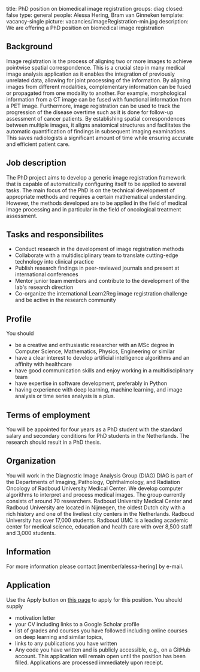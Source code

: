 title: PhD position on biomedical image registration
groups: diag
closed: false
type: general 
people: Alessa Hering, Bram van Ginneken
template: vacancy-single
picture: vacancies/imageRegistration-min.jpg
description: We are offering a PhD position on biomedical image registration

## Background
Image registration is the process of aligning two or more images to achieve pointwise spatial correspondence. This is a crucial step in many medical image analysis application as it enables the integration of previously unrelated data, allowing for joint processing of the information. By aligning images from
different modalities, complementary information can be fused or propagated from one modality to another. For example, morphological information from a CT image can
be fused with functional information from a PET image. Furthermore, image registration can be used to track the progression of the disease overtime such as it is done for follow-up assessment of cancer patients. By establishing spatial correspondences between multiple images, it aligns anatomical structures and facilitates the automatic quantification of findings in subsequent imaging examinations. This saves radiologists a significant amount of time while ensuring accurate and efficient patient care. 
 

## Job description
The PhD project aims to develop a generic image registration framework that is capable of automatically configuring itself to be applied to several tasks. The main focus of the PhD is on the technical development of appropriate methods and requires a certain mathematical understanding. However, the methods developed are to be applied in the field of medical image processing and in particular in the field of oncological treatment assessment.  

## Tasks and responsibilites

- Conduct research in the development of image registration methods 
- Collaborate with a multidisciplinary team to translate cutting-edge technology into clinical practice
- Publish research findings in peer-reviewed journals and present at international conferences
- Mentor junior team members and contribute to the development of the lab's research direction
- Co-organize the international Learn2Reg image registration challenge and be active in the research community 


## Profile

You should
- be a creative and enthusiastic researcher with an MSc degree in Computer Science, Mathematics, Physics, Engineering or similar
- have a clear interest to develop artificial intelligence algorithms and an affinity with healthcare 
- have good communication skills and enjoy working in a multidisciplinary team
- have expertise in software development, preferably in Python
- having experience with deep learning, machine learning, and image analysis or time series analysis is a plus.

## Terms of employment
You will be appointed for four years as a PhD student with the standard salary and secondary conditions for PhD students in the Netherlands. The research should result in a PhD thesis.

## Organization
You will work in the Diagnostic Image Analysis Group (DIAG) DIAG is part of the Departments of Imaging, Pathology, Ophthalmology, and Radiation Oncology of Radboud University Medical Center. We develop computer algorithms to interpret and process medical images. The group currently consists of around 70 researchers. Radboud University Medical Center and Radboud University are located in Nijmegen, the oldest Dutch city with a rich history and one of the liveliest city centers in the Netherlands. Radboud University has over 17,000 students. Radboud UMC is a leading academic center for medical science, education and health care with over 8,500 staff and 3,000 students.

## Information
For more information please contact [member/alessa-hering] by e-mail.

## Application
Use the Apply button on [this page](https://www.radboudumc.nl/en/vacancies/133041-phd-candidate-biomedical-image-registration) to apply for this position. You should supply
- motivation letter
- your CV including links to a Google Scholar profile 
- list of grades and courses you have followed including online courses on deep learning and similar topics, 
- links to any publications you have written
- Any code you have written and is publicly accessible, e.g., on a GitHub account. 
This application will remain open until the position has been filled. Applications are processed immediately upon receipt. 
